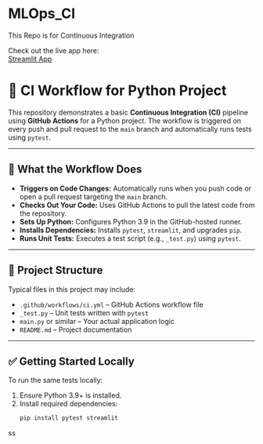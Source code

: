 # MLOps_CI
This Repo is for Continuous Integration 

Check out the live app here:  
[Streamlit App](https://mlopsci-untxtbc5wslzknnb5wpuxz.streamlit.app/)


# 🚀 CI Workflow for Python Project

This repository demonstrates a basic **Continuous Integration (CI)** pipeline using **GitHub Actions** for a Python project. The workflow is triggered on every push and pull request to the `main` branch and automatically runs tests using `pytest`.

---

## 🔧 What the Workflow Does

- **Triggers on Code Changes:** Automatically runs when you push code or open a pull request targeting the `main` branch.
- **Checks Out Your Code:** Uses GitHub Actions to pull the latest code from the repository.
- **Sets Up Python:** Configures Python 3.9 in the GitHub-hosted runner.
- **Installs Dependencies:** Installs `pytest`, `streamlit`, and upgrades `pip`.
- **Runs Unit Tests:** Executes a test script (e.g., `_test.py`) using `pytest`.

---

## 📁 Project Structure

Typical files in this project may include:

- `.github/workflows/ci.yml` – GitHub Actions workflow file
- `_test.py` – Unit tests written with `pytest`
- `main.py` or similar – Your actual application logic
- `README.md` – Project documentation

---

## ✅ Getting Started Locally

To run the same tests locally:

1. Ensure Python 3.9+ is installed.
2. Install required dependencies:
   ```bash
   pip install pytest streamlit
ss